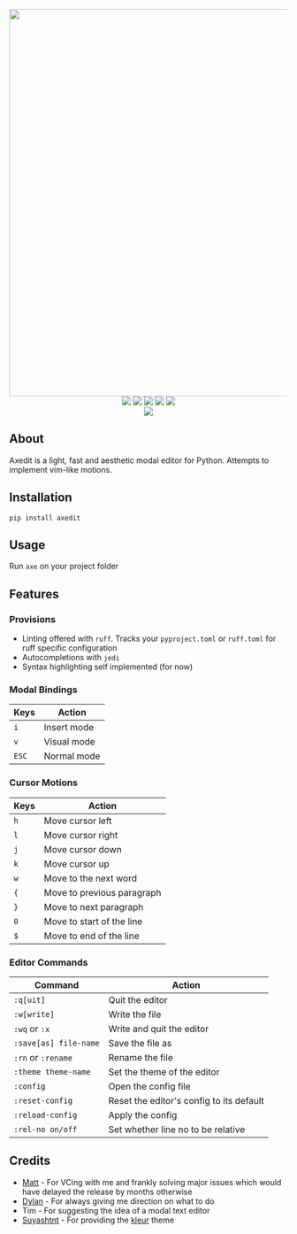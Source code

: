 <div align="center">
    <img src="https://github.com/blankRiot96/editor/assets/77634274/d087fa6e-7225-45f9-b100-53df78a3000f" width=700><br>
    <a href=""><img src="https://img.shields.io/badge/License-MIT-green"></a>
    <a href=""><img src="https://img.shields.io/badge/Style-Black-black"></a>
    <a href=""><img src="https://img.shields.io/badge/Python-3.12-blue"></a>
    <a href=""><img src="https://img.shields.io/badge/Platforms-Windows, Mac, Linux-1E1E2E"></a>
    <a href=""><img src="https://img.shields.io/badge/Contributors-Welcome-A6E3A1"></a><br>
    <img src="https://github.com/blankRiot96/editor/assets/77634274/b3e62314-2eb1-4ef9-860f-cfb640cd2b0c"><br>

</div>

## About

Axedit is a light, fast and aesthetic modal editor for Python. Attempts to implement vim-like motions.

## Installation

```
pip install axedit
```

## Usage

Run `axe` on your project folder

## Features

### Provisions

- Linting offered with `ruff`. Tracks your `pyproject.toml` or `ruff.toml` for ruff specific configuration
- Autocompletions with `jedi`
- Syntax highlighting self implemented (for now)

### Modal Bindings

| Keys  | Action      |
| ----- | ----------- |
| `i`   | Insert mode |
| `v`   | Visual mode |
| `ESC` | Normal mode |

### Cursor Motions

| Keys | Action                     |
| ---- | -------------------------- |
| `h`  | Move cursor left           |
| `l`  | Move cursor right          |
| `j`  | Move cursor down           |
| `k`  | Move cursor up             |
| `w`  | Move to the next word      |
| `{`  | Move to previous paragraph |
| `}`  | Move to next paragraph     |
| `0`  | Move to start of the line  |
| `$`  | Move to end of the line    |

### Editor Commands

| Command               | Action                                   |
| --------------------- | ---------------------------------------- |
| `:q[uit]`             | Quit the editor                          |
| `:w[write]`           | Write the file                           |
| `:wq` or `:x`         | Write and quit the editor                |
| `:save[as] file-name` | Save the file as                         |
| `:rn` or `:rename`    | Rename the file                          |
| `:theme theme-name`   | Set the theme of the editor              |
| `:config`             | Open the config file                     |
| `:reset-config`       | Reset the editor's config to its default |
| `:reload-config`      | Apply the config                         |
| `:rel-no on/off`      | Set whether line no to be relative       |

## Credits

- [Matt](https://github.com/Matiiss) - For VCing with me and frankly solving major issues which would have delayed the release by months otherwise
- [Dylan](https://github.com/Dylan-DPC) - For always giving me direction on what to do
- Tim - For suggesting the idea of a modal text editor
- [Suyashtnt](https://github.com/Suyashtnt/) - For providing the [kleur](https://github.com/Suyashtnt/kleur) theme
